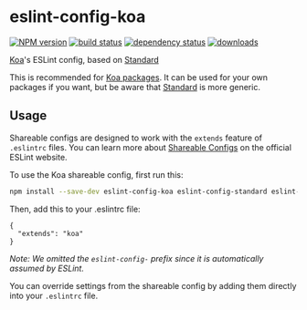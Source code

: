# eslint-config-koa
[![NPM version](https://img.shields.io/npm/v/eslint-config-koa.svg?style=flat-square)](https://www.npmjs.com/package/eslint-config-koa)
[![build status](https://img.shields.io/travis/koajs/eslint-config-koa/master.svg?style=flat-square)](https://travis-ci.org/koajs/eslint-config-koa)
[![dependency status](http://img.shields.io/david/koajs/eslint-config-koa.svg?style=flat-square)](https://david-dm.org/koajs/eslint-config-koa)
[![downloads](https://img.shields.io/npm/dm/eslint-config-koa.svg?style=flat-square)](https://www.npmjs.com/package/eslint-config-koa)

[Koa](https://www.npmjs.com/package/koa)'s ESLint config, based on [Standard](https://www.npmjs.com/package/eslint-config-standard)

This is recommended for [Koa packages](https://github.com/koajs). It can be used for your own packages if you want, but be aware that [Standard](https://www.npmjs.com/package/eslint-config-standard) is more generic.

## Usage
Shareable configs are designed to work with the `extends` feature of `.eslintrc` files.
You can learn more about
[Shareable Configs](http://eslint.org/docs/developer-guide/shareable-configs) on the
official ESLint website.

To use the Koa shareable config, first run this:

```bash
npm install --save-dev eslint-config-koa eslint-config-standard eslint-plugin-standard eslint-plugin-promise eslint-plugin-import eslint-plugin-node
```

Then, add this to your .eslintrc file:

```
{
  "extends": "koa"
}
```

*Note: We omitted the `eslint-config-` prefix since it is automatically assumed by ESLint.*

You can override settings from the shareable config by adding them directly into your
`.eslintrc` file.
